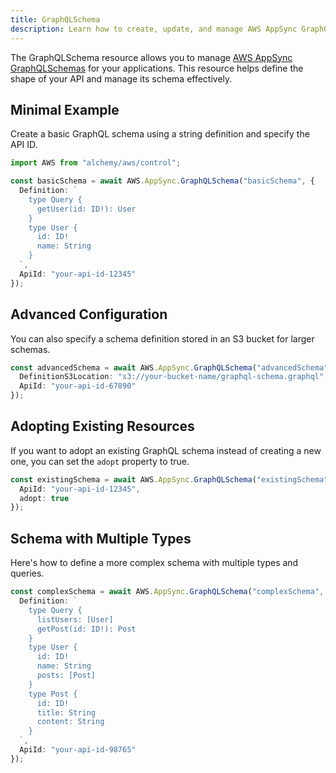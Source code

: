 ```yaml
---
title: GraphQLSchema
description: Learn how to create, update, and manage AWS AppSync GraphQLSchemas using Alchemy Cloud Control.
---
```


The GraphQLSchema resource allows you to manage [AWS AppSync GraphQLSchemas](https://docs.aws.amazon.com/appsync/latest/userguide/) for your applications. This resource helps define the shape of your API and manage its schema effectively.

## Minimal Example

Create a basic GraphQL schema using a string definition and specify the API ID.

```ts
import AWS from "alchemy/aws/control";

const basicSchema = await AWS.AppSync.GraphQLSchema("basicSchema", {
  Definition: `
    type Query {
      getUser(id: ID!): User
    }
    type User {
      id: ID!
      name: String
    }
  `,
  ApiId: "your-api-id-12345"
});
```

## Advanced Configuration

You can also specify a schema definition stored in an S3 bucket for larger schemas.

```ts
const advancedSchema = await AWS.AppSync.GraphQLSchema("advancedSchema", {
  DefinitionS3Location: "s3://your-bucket-name/graphql-schema.graphql",
  ApiId: "your-api-id-67890"
});
```

## Adopting Existing Resources

If you want to adopt an existing GraphQL schema instead of creating a new one, you can set the `adopt` property to true.

```ts
const existingSchema = await AWS.AppSync.GraphQLSchema("existingSchema", {
  ApiId: "your-api-id-12345",
  adopt: true
});
```

## Schema with Multiple Types

Here's how to define a more complex schema with multiple types and queries.

```ts
const complexSchema = await AWS.AppSync.GraphQLSchema("complexSchema", {
  Definition: `
    type Query {
      listUsers: [User]
      getPost(id: ID!): Post
    }
    type User {
      id: ID!
      name: String
      posts: [Post]
    }
    type Post {
      id: ID!
      title: String
      content: String
    }
  `,
  ApiId: "your-api-id-98765"
});
```